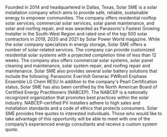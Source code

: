 Founded in 2014 and headquartered in Dallas, Texas, Solar SME is a solar installation company which aims to provide safe, reliable, sustainable energy to empower communities. The company offers residential rooftop solar services, commercial solar services, solar panel maintenance, and solar and roofing repair, and was awarded as Panasonic's Fastest Growing Installer in the South-West Region and rated one of the top 500 solar contractors in 2019, 2020 and 2021 by Solar Power World magazine.
While the solar company specializes in energy storage, Solar SME offers a number of solar-related services. The company can provide customized residential solar systems with a projected completion time of less than 12 weeks. The company also offers commercial solar systems, solar panel cleaning and maintenance, solar system repair, and roofing repair and maintenance.
Solar SME also provides several solar battery solutions that include the following:
Panasonic EverVolt
Generac PWRcell
Enphase Ensemble
LG Chem RESU
In addition to the company's Pearl Certification status, Solar SME has also been certified by the North American Board of Certified Energy Practitioners (NABCEP). The NABCEP is a nationally recognized organization that promotes best practices within the solar industry. NABCEP-certified PV installers adhere to high sales and installation standards and a code of ethics that protects consumers.
Solar SME provides free quotes to interested individuals. Those who would like to take advantage of this opportunity will be able to meet with one of the company’s experienced energy consultants and receive a custom system quote.

